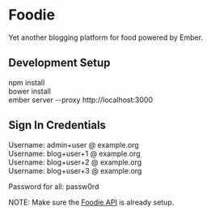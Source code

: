 # Foodie
Yet another blogging platform for food powered by Ember.

## Development Setup
npm install<br />
bower install<br />
ember server --proxy http://localhost:3000

## Sign In Credentials
Username: admin+user @ example.org<br />
Username: blog+user+1 @ example.org<br />
Username: blog+user+2 @ example.org<br />
Username: blog+user+3 @ example.org<br />

Password for all: passw0rd

NOTE: Make sure the [Foodie API](https://github.com/rickyhurtado/foodie-api) is already setup.

